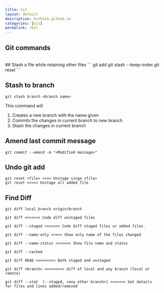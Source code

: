 ```yaml
---
title: Git
layout: default
description: huthesh.github.io
categories: [Git]
permalink: /Git
---
```

## Git commands

<br>
## Stash a file while retaining other files
```
git add <file to retain>
git stash --keep-index
git reset
```

## Stash to branch
```
git stash branch <branch name>
```
This command will
<ol>
  <li>Creates a new branch with the name given</li>
  <li>Commits the changes in current branch to new branch</li>
  <li>Stash the changes in current branch</li>
</ol>


## Amend last commit message
```
git commit --amend -m "<Modified message>"
```

## Undo git add

```
git reset <file> <<<< Unstage singe <file>
git reset <<<<< Unstage all added file
```
## Find Diff 


```
git diff local_branch origin/branch

git diff <<<<<<< Code diff unstaged files

git diff --staged <<<<<<< Code diff staged files or added files. 

git diff --name-only <<<<< Show only name of the files changed

git diff --name-status <<<<<<< Show file name and status

git diff --cached 

git diff HEAD <<<<<<<<< Both staged and unstaged 

git diff <branch> <<<<<<<<< diff of local and any branch (local or remote)

git diff --stat  [--staged, <any other branch>] <<<<<<< Get details for files and lines added/removed 
```



